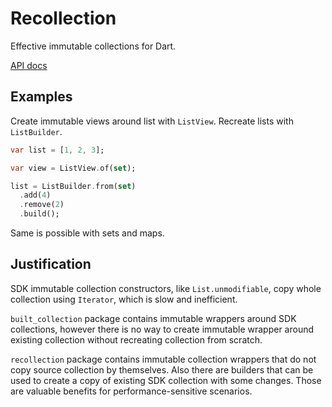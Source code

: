 # Recollection

Effective immutable collections for Dart.

[API docs](https://pub.dartlang.org/documentation/recollection/latest/)

## Examples

Create immutable views around list with `ListView`. Recreate lists with `ListBuilder`.

```dart
var list = [1, 2, 3];

var view = ListView.of(set);

list = ListBuilder.from(set)
  .add(4)
  .remove(2)
  .build();
```

Same is possible with sets and maps.

## Justification

SDK immutable collection constructors, like `List.unmodifiable`,
copy whole collection using `Iterator`, which is slow and inefficient.

`built_collection` package contains immutable wrappers around SDK collections, however
there is no way to create immutable wrapper around existing collection without recreating
collection from scratch.

`recollection` package contains immutable collection wrappers that do not copy source collection by themselves.
Also there are builders that can be used to create a copy of existing SDK collection with some changes.
Those are valuable benefits for performance-sensitive scenarios.
